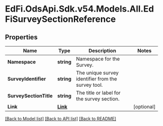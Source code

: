 # EdFi.OdsApi.Sdk.v54.Models.All.EdFiSurveySectionReference

## Properties

Name | Type | Description | Notes
------------ | ------------- | ------------- | -------------
**Namespace** | **string** | Namespace for the Survey. | 
**SurveyIdentifier** | **string** | The unique survey identifier from the survey tool. | 
**SurveySectionTitle** | **string** | The title or label for the survey section. | 
**Link** | [**Link**](Link.md) |  | [optional] 

[[Back to Model list]](../../README.md#documentation-for-models) [[Back to API list]](../../README.md#documentation-for-api-endpoints) [[Back to README]](../../README.md)


